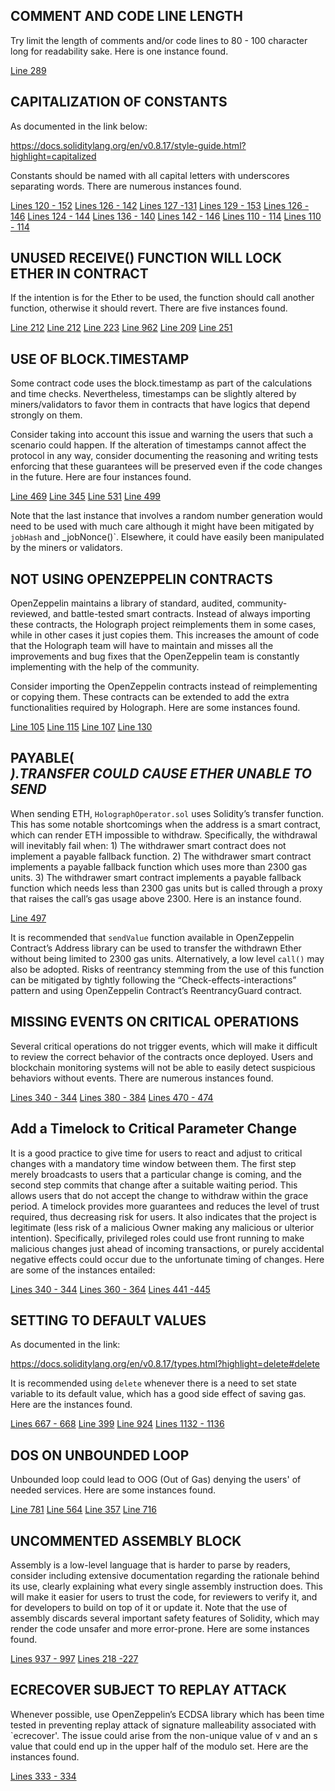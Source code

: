 ## COMMENT AND CODE LINE LENGTH
Try limit the length of comments and/or code lines to 80 - 100 character long for readability sake. Here is one instance found.

[Line 289](https://github.com/code-423n4/2022-10-holograph/blob/main/contracts/enforcer/HolographERC20.sol#L289)

## CAPITALIZATION OF CONSTANTS
As documented in the link below:

https://docs.soliditylang.org/en/v0.8.17/style-guide.html?highlight=capitalized

Constants should be named with all capital letters with underscores separating words. There are numerous instances found.

[Lines 120 - 152](https://github.com/code-423n4/2022-10-holograph/blob/main/contracts/Holograph.sol#L120-L152)
[Lines 126 - 142](https://github.com/code-423n4/2022-10-holograph/blob/main/contracts/HolographBridge.sol#L126-L142)
[Lines 127 -131](https://github.com/code-423n4/2022-10-holograph/blob/main/contracts/HolographFactory.sol#L127-L131)
[Lines 129 - 153](https://github.com/code-423n4/2022-10-holograph/blob/main/contracts/HolographOperator.sol#L129-L153)
[Lines 126 - 146](https://github.com/code-423n4/2022-10-holograph/blob/main/contracts/module/LayerZeroModule.sol#L126-L146)
[Lines 124 - 144](https://github.com/code-423n4/2022-10-holograph/blob/main/contracts/enforcer/PA1D.sol#L124-L144)
[Lines 136 - 140](https://github.com/code-423n4/2022-10-holograph/blob/main/contracts/enforcer/HolographERC721.sol#L136-L140)
[Lines 142 - 146](https://github.com/code-423n4/2022-10-holograph/blob/main/contracts/enforcer/HolographERC20.sol#L142-L146)
[Lines 110 - 114](https://github.com/code-423n4/2022-10-holograph/blob/main/contracts/abstract/ERC721H.sol#L110-L114)
[Lines 110 - 114](https://github.com/code-423n4/2022-10-holograph/blob/main/contracts/abstract/ERC20H.sol#L110-L114)

## UNUSED RECEIVE() FUNCTION WILL LOCK ETHER IN CONTRACT
If the intention is for the Ether to be used, the function should call another function, otherwise it should revert. There are five instances found.

[Line 212](https://github.com/code-423n4/2022-10-holograph/blob/main/contracts/abstract/ERC20H.sol#L212)
[Line 212](https://github.com/code-423n4/2022-10-holograph/blob/main/contracts/abstract/ERC721H.sol#L212)
[Line 223](https://github.com/code-423n4/2022-10-holograph/blob/main/contracts/enforcer/Holographer.sol#L223)
[Line 962](https://github.com/code-423n4/2022-10-holograph/blob/main/contracts/enforcer/HolographERC721.sol#L962)
[Line 209](https://github.com/code-423n4/2022-10-holograph/blob/main/contracts/HolographOperator.sol#L1209)
[Line 251](https://github.com/code-423n4/2022-10-holograph/blob/main/contracts/enforcer/HolographERC20.sol#L251)

## USE OF BLOCK.TIMESTAMP
Some contract code uses the block.timestamp as part of the calculations and time checks. Nevertheless, timestamps can be slightly altered by miners/validators to favor them in contracts that have logics that depend strongly on them.

Consider taking into account this issue and warning the users that such a scenario could happen. If the alteration of timestamps cannot affect the protocol in any way, consider documenting the reasoning and writing tests enforcing that these guarantees will be preserved even if the code changes in the future. Here are four instances found.

[Line 469](https://github.com/code-423n4/2022-10-holograph/blob/main/contracts/enforcer/HolographERC20.sol#L469)
[Line 345](https://github.com/code-423n4/2022-10-holograph/blob/main/contracts/HolographOperator.sol#L345)
[Line 531](https://github.com/code-423n4/2022-10-holograph/blob/main/contracts/HolographOperator.sol#L531)
[Line 499](https://github.com/code-423n4/2022-10-holograph/blob/main/contracts/HolographOperator.sol#L499)

Note that the last instance that involves a random number generation would need to be used with much care although it might have been mitigated by `jobHash` and _jobNonce()`. Elsewhere, it could have easily been manipulated by the miners or validators.

## NOT USING OPENZEPPELIN CONTRACTS
 OpenZeppelin maintains a library of standard, audited, community-reviewed, and battle-tested smart contracts. Instead of always importing these contracts, the Holograph project reimplements them in some cases, while in other cases it just copies them. This increases the amount of code that the Holograph team will have to maintain and misses all the improvements and bug fixes that the OpenZeppelin team is constantly implementing with the help of the community. 

Consider importing the OpenZeppelin contracts instead of reimplementing or copying them. These contracts can be extended to add the extra functionalities required by Holograph. Here are some instances found.

[Line 105](https://github.com/code-423n4/2022-10-holograph/blob/main/contracts/HolographBridge.sol#L105)
[Line 115](https://github.com/code-423n4/2022-10-holograph/blob/main/contracts/HolographOperator.sol#L115)
[Line 107](https://github.com/code-423n4/2022-10-holograph/blob/main/contracts/enforcer/HolographERC20.sol#L107)
[Line 130](https://github.com/code-423n4/2022-10-holograph/blob/main/contracts/enforcer/HolographERC20.sol#L130)

## PAYABLE(<ADDRESS>).TRANSFER COULD CAUSE ETHER UNABLE TO SEND
When sending ETH, `HolographOperator.sol` uses Solidity’s transfer function. This has some notable shortcomings when the address is a smart contract, which can render ETH impossible to withdraw. Specifically, the withdrawal will inevitably fail when: 1) The withdrawer smart contract does not implement a payable fallback function. 2) The withdrawer smart contract implements a payable fallback function which uses more than 2300 gas units. 3) The withdrawer smart contract implements a payable fallback function which needs less than 2300 gas units but is called through a proxy that raises the call’s gas usage above 2300. Here is an instance found.

[Line 497](https://github.com/code-423n4/2022-10-holograph/blob/main/src/HolographOperator.sol#L497)

It is recommended that `sendValue` function available in OpenZeppelin Contract’s Address library can be used to transfer the withdrawn Ether without being limited to 2300 gas units. Alternatively, a low level `call()` may also be adopted. Risks of reentrancy stemming from the use of this function can be mitigated by tightly following the “Check-effects-interactions” pattern and using OpenZeppelin Contract’s ReentrancyGuard contract.

## MISSING EVENTS ON CRITICAL OPERATIONS
Several critical operations do not trigger events, which will make it difficult to review the correct behavior of the contracts once deployed. Users and blockchain monitoring systems will not be able to easily detect suspicious behaviors without events. There are numerous instances found.

[Lines 340 - 344](https://github.com/code-423n4/2022-10-holograph/blob/main/contracts/module/LayerZeroModule.sol#L340-L344)
[Lines 380 - 384](https://github.com/code-423n4/2022-10-holograph/blob/main/contracts/module/LayerZeroModule.sol#L380-L384)
[Lines 470 - 474](https://github.com/code-423n4/2022-10-holograph/blob/main/contracts/module/LayerZeroModule.sol#L470-L474)

## Add a Timelock to Critical Parameter Change
It is a good practice to give time for users to react and adjust to critical changes with a mandatory time window between them. The first step merely broadcasts to users that a particular change is coming, and the second step commits that change after a suitable waiting period. This allows users that do not accept the change to withdraw within the grace period. A timelock provides more guarantees and reduces the level of trust required, thus decreasing risk for users. It also indicates that the project is legitimate (less risk of a malicious Owner making any malicious or ulterior intention). Specifically, privileged roles could use front running to make malicious changes just ahead of incoming transactions, or purely accidental negative effects could occur due to the unfortunate timing of changes. Here are some of the instances entailed:

[Lines 340 - 344](https://github.com/code-423n4/2022-10-holograph/blob/main/contracts/module/LayerZeroModule.sol#L340-L344)
[Lines 360 - 364](https://github.com/code-423n4/2022-10-holograph/blob/main/contracts/module/LayerZeroModule.sol#L360-L364)
[Lines 441 -445](https://github.com/code-423n4/2022-10-holograph/blob/main/contracts/module/LayerZeroModule.sol#L441-L445)

## SETTING TO DEFAULT VALUES
As documented in the link:

https://docs.soliditylang.org/en/v0.8.17/types.html?highlight=delete#delete

It is recommended using `delete` whenever there is a need to set state variable to its default value, which has a good side effect of saving gas. Here are the instances found.

[Lines 667 - 668](https://github.com/code-423n4/2022-10-holograph/blob/main/contracts/enforcer/PA1D.sol#L667-L668)
[Line 399](https://github.com/code-423n4/2022-10-holograph/blob/main/contracts/HolographOperator.sol#L399)
[Line 924](https://github.com/code-423n4/2022-10-holograph/blob/main/contracts/HolographOperator.sol#L924)
[Lines 1132 - 1136](https://github.com/code-423n4/2022-10-holograph/blob/main/contracts/HolographOperator.sol#L1132-L1136)

## DOS ON UNBOUNDED LOOP
Unbounded loop could lead to OOG (Out of Gas) denying the users' of needed services. Here are some instances found.

[Line 781](https://github.com/code-423n4/2022-10-holograph/blob/main/contracts/HolographOperator.sol#L781)
[Line 564](https://github.com/code-423n4/2022-10-holograph/blob/main/contracts/enforcer/HolographERC20.sol#L564)
[Line 357](https://github.com/code-423n4/2022-10-holograph/blob/main/contracts/enforcer/HolographERC721.sol#L357)
[Line 716](https://github.com/code-423n4/2022-10-holograph/blob/main/contracts/enforcer/HolographERC721.sol#L716)

## UNCOMMENTED ASSEMBLY BLOCK
Assembly is a low-level language that is harder to parse by readers, consider including extensive documentation regarding the rationale behind its use, clearly explaining what every single assembly instruction does. This will make it easier for users to trust the code, for reviewers to verify it, and for developers to build on top of it or update it. Note that the use of assembly discards several important safety features of Solidity, which may render the code unsafer and more error-prone. Here are some instances found.

[Lines 937 - 997](https://github.com/code-423n4/2022-10-holograph/blob/main/contracts/enforcer/HolographERC721.sol#L973-L997)
[Lines 218 -227](https://github.com/code-423n4/2022-10-holograph/blob/main/contracts/abstract/ERC721H.sol#L218-L227)

## ECRECOVER SUBJECT TO REPLAY ATTACK
Whenever possible, use OpenZeppelin’s ECDSA library which has been time tested in preventing replay attack of signature malleability associated with `ecrecover'. The issue could arise from the non-unique value of v and an s value that could end up in the upper half of the modulo set. Here are the instances found.

[Lines 333 - 334](https://github.com/code-423n4/2022-10-holograph/blob/main/contracts/HolographFactory.sol#L333-L334)
